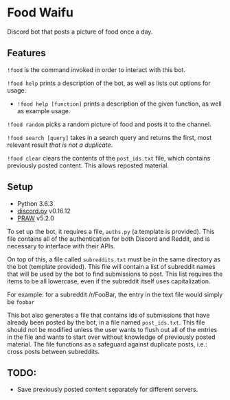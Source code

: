 Food Waifu
===========

Discord bot that posts a picture of food once a day.

## Features

`!food` is the command invoked in order to interact with this bot.

`!food help` prints a description of the bot, as well as lists out options for usage.

- `!food help [function]` prints a description of the given function, as well as example usage.

`!food random` picks a random picture of food and posts it to the channel.

`!food search [query]` takes in a search query and returns the first, most relevant result *that is not a duplicate*.
 
 `!food clear` clears the contents of the `post_ids.txt` file, which contains previously posted content. This allows reposted material.

## Setup

- Python 3.6.3
- [discord.py](https://github.com/Rapptz/discord.py) v0.16.12
- [PRAW](https://praw.readthedocs.io/en/latest/index.html) v5.2.0

To set up the bot, it requires a file, `auths.py` (a template is provided). This file contains all of the 
authentication for both Discord and Reddit, and is necessary to interface with their APIs.

On top of this, a file called `subreddits.txt` must be in the same directory as the bot (template provided). This 
file will contain a list of subreddit names that will be used by the bot to find submissions to post. This list 
requires the items to be all lowercase, even if the subreddit itself uses capitalization.

For example: for a subreddit /r/FooBar, the entry in the text file would simply be `foobar`

This bot also generates a file that contains ids of submissions that have already been posted by the bot, in a file
named `post_ids.txt`. This file should not be modified unless the user wants to flush out all of the entries in the 
file and wants to start over without knowledge of previously posted material. The file functions as a safeguard against
duplicate posts, i.e.: cross posts between subreddits.

## TODO:

- Save previously posted content separately for different servers.
